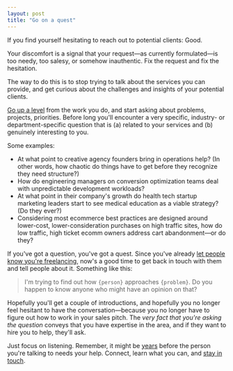 ```yaml
---
layout: post
title: "Go on a quest"
---
```


If you find yourself hesitating to reach out to potential clients: Good.

Your discomfort is a signal that your request—as currently formulated—is too needy, too salesy, or somehow inauthentic. Fix the request and fix the hesitation.

The way to do this is to stop trying to talk about the services you can provide, and get curious about the challenges and insights of your potential clients.

[Go up a level](/go-up-a-level) from the work you do, and start asking about problems, projects, priorities. Before long you'll encounter a very specific, industry- or department-specific question that is (a) related to your services and (b) genuinely interesting to you.

Some examples:

- At what point to creative agency founders bring in operations help? (In other words, how chaotic do things have to get before they recognize they need structure?)
- How do engineering managers on conversion optimization teams deal with unpredictable development workloads?
- At what point in their company's growth do health tech startup marketing leaders start to see medical education as a viable strategy? (Do they ever?)
- Considering most ecommerce best practices are designed around lower-cost, lower-consideration purchases on high traffic sites, how do low traffic, high ticket ecomm owners address cart abandonment—or do they?

If you've got a question, you've got a quest. Since you've already [let people know you're freelancing](/let-people-know-youre-freelancing), now's a good time to get back in touch with them and tell people about it. Something like this:

> I'm trying to find out how `{person}` approaches `{problem}`. Do you happen to know anyone who might have an opinion on that?

Hopefully you'll get a couple of introductions, and hopefully you no longer feel hesitant to have the conversation—because you no longer have to figure out how to work in your sales pitch. The _very fact that you're asking the question_ conveys that you have expertise in the area, and if they want to hire you to help, they'll ask.

Just focus on listening. Remember, it might be [years](/timing-is-everything-unfortunately) before the person you're talking to needs your help. Connect, learn what you can, and [stay in touch](/stay-in-touch-with-potential-clients-forever).

